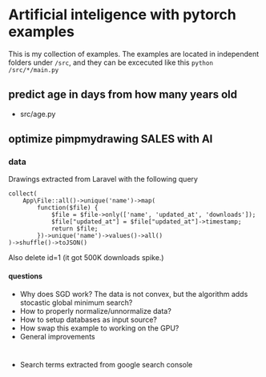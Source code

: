 # Artificial inteligence with pytorch examples
This is my collection of examples. The examples are located in independent folders under ```/src```, and they can be excecuted like this ```python /src/*/main.py```

## predict age in days from how many years old
* src/age.py

## optimize pimpmydrawing SALES with AI

### data
Drawings extracted from Laravel with the following query

```
collect(
    App\File::all()->unique('name')->map(
        function($file) {
            $file = $file->only(['name', 'updated_at', 'downloads']);
            $file["updated_at"] = $file["updated_at"]->timestamp;
            return $file;
        })->unique('name')->values()->all()
)->shuffle()->toJSON()
```
Also delete id=1 (it got 500K downloads spike.)

#### questions
* Why does SGD work? The data is not convex, but the algorithm adds stocastic global minimum search?
* How to properly normalize/unnormalize data?
* How to setup databases as input source?
* How swap this example to working on the GPU?
* General improvements


#

* Search terms extracted from google search console


